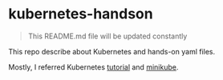 # kubernetes-handson

> This README.md file will be updated constantly

This repo describe about Kubernetes and hands-on yaml files.

Mostly, I referred Kubernetes [tutorial](https://kubernetes.io/docs/tutorials/kubernetes-basics/) and [minikube](https://minikube.sigs.k8s.io/docs/).


